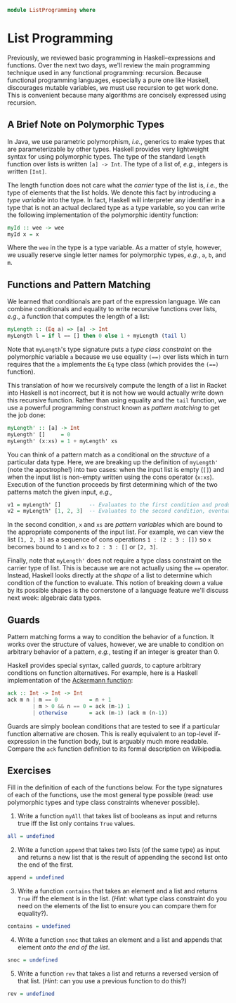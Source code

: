 ~~~haskell
module ListProgramming where
~~~

List Programming
================

Previously, we reviewed basic programming in Haskell–expressions and functions.
Over the next two days, we'll review the main programming technique used in any
functional programming: recursion.  Because functional programming languages,
especially a pure one like Haskell, discourages mutable variables, we must use
recursion to get work done.  This is convenient because many algorithms are
concisely expressed using recursion.

A Brief Note on Polymorphic Types
---------------------------------

In Java, we use parametric polymorphism, _i.e._, generics to make types that are
parameterizable by other types.  Haskell provides very lightweight syntax for
using polymorphic types.  The type of the standard `length` function over lists
is written `[a] -> Int`.  The type of a list of, _e.g._, integers is written
`[Int]`.

The length function does not care what the _carrier_ type of the list is,
_i.e._, the type of elements that the list holds.  We denote this fact by
introducing a _type variable_ into the type.  In fact, Haskell will interpreter
any identifier in a type that is not an actual declared type as a type variable,
so you can write the following implementation of the polymorphic identity
function:

~~~haskell
myId :: wee -> wee
myId x = x
~~~

Where the `wee` in the type is a type variable.  As a matter of style, however,
we usually reserve single letter names for polymorphic types, _e.g._, `a`, `b`,
and `m`.

Functions and Pattern Matching
------------------------------

We learned that conditionals are part of the expression language.  We can
combine conditionals and equality to write recursive functions over lists,
_e.g_., a function that computes the length of a list:

~~~haskell
myLength :: (Eq a) => [a] -> Int
myLength l = if l == [] then 0 else 1 + myLength (tail l)
~~~

Note that `myLength`'s type signature puts a _type class constraint_ on the
polymorphic variable `a` because we use equality `(==)` over lists which in turn
requires that the `a` implements the `Eq` type class (which provides the `(==)`
function).

This translation of how we recursively compute the length of a list in Racket
into Haskell is not incorrect, but it is not how we would actually write down
this recursive function.  Rather than using equality and the `tail` function, we
use a powerful programming construct known as _pattern matching_ to get the
job done:

~~~haskell
myLength' :: [a] -> Int
myLength' []     = 0
myLength' (x:xs) = 1 + myLength' xs
~~~

You can think of a pattern match as a conditional on the _structure_ of
a particular data type.  Here, we are breaking up the definition of `myLength'`
(note the apostrophe!) into two cases: when the input list is empty (`[]`) and
when the input list is non-empty written using the cons operator (`x:xs`).
Execution of the function proceeds by first determining which of the two
patterns match the given input, _e.g._,

~~~haskell
v1 = myLength' []         -- Evaluates to the first condition and produces 0
v2 = myLength' [1, 2, 3]  -- Evaluates to the second condition, eventually producing 3
~~~

In the second condition, `x` and `xs` are _pattern variables_ which are bound
to the appropriate components of the input list.  For example, we can view the
list `[1, 2, 3]` as a sequence of cons operations `1 : (2 : 3 : [])` so `x`
becomes bound to `1` and `xs` to `2 : 3 : []` or `[2, 3]`.

Finally, note that `myLength'` does not require a type class constraint on the
carrier type of list.  This is because we are not actually using the `==`
operator.  Instead, Haskell looks directly at the _shape_ of a list to
determine which condition of the function to evaluate.  This notion of breaking
down a value by its possible shapes is the cornerstone of a language feature
we'll discuss next week: algebraic data types.

Guards
------

Pattern matching forms a way to condition the behavior of a function.  It works
over the structure of values, however, we are unable to condition on arbitrary
behavior of a pattern, _e.g._, testing if an integer is greater than 0.

Haskell provides special syntax, called _guards_, to capture arbitrary
conditions on function alternatives.  For example, here is a Haskell
implementation of the [Ackermann function](https://en.wikipedia.org/wiki/Ackermann_function):

~~~Haskell
ack :: Int -> Int -> Int
ack m n | m == 0          = n + 1
        | m > 0 && n == 0 = ack (m-1) 1
        | otherwise       = ack (m-1) (ack m (n-1))
~~~

Guards are simply boolean conditions that are tested to see if a particular
function alternative are chosen.  This is really equivalent to an top-level
if-expression in the function body, but is arguably much more readable.  Compare
the `ack` function definition to its formal description on Wikipedia.

Exercises
---------

Fill in the definition of each of the functions below.  For the type signatures
of each of the functions, use the most general type possible (read: use
polymorphic types and type class constraints whenever possible).

1.  Write a function `myAll` that takes list of booleans as input and returns
    true iff the list only contains `True` values.

~~~haskell
all = undefined
~~~

2.  Write a function `append` that takes two lists (of the same type) as input
    and returns a new list that is the result of appending the second list onto
    the end of the first.

~~~haskell
append = undefined
~~~

3.  Write a function `contains` that takes an element and a list and returns
    `True` iff the element is in the list.  (_Hint_: what type class constraint
    do you need on the elements of the list to ensure you can compare them for
    equality?).

~~~haskell
contains = undefined
~~~

4.  Write a function `snoc` that takes an element and a list and appends that
    element _onto the end of the list_.

~~~haskell
snoc = undefined
~~~

5.  Write a function `rev` that takes a list and returns a reversed version of
    that list.  (_Hint_: can you use a previous function to do this?)

~~~haskell
rev = undefined
~~~
